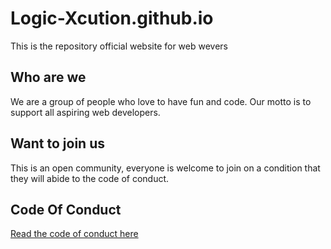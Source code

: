 # Logic-Xcution.github.io

This is the repository official website for web wevers

## Who are we

We are a group of people who love to have fun and code. Our motto is to support all aspiring web developers.

## Want to join us

This is an open community, everyone is welcome to join on a condition that they will abide to the code of conduct.

## Code Of Conduct

[Read the code of conduct here](./code/README.md)
